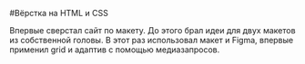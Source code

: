 #Вёрстка на HTML и CSS  

Впервые сверстал сайт по макету. До этого брал идеи для двух макетов из собственной головы. В этот раз использовал макет и Figma, впервые применил grid и адаптив с помощью медиазапросов.  
